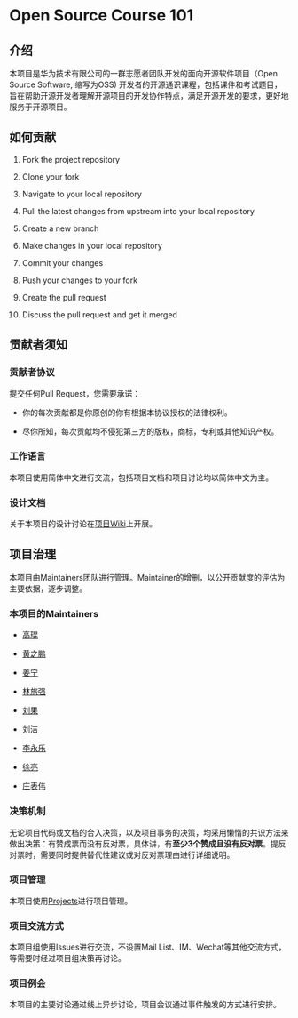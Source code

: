 # Open Source Course 101

## 介绍

本项目是华为技术有限公司的一群志愿者团队开发的面向开源软件项目（Open Source Software, 缩写为OSS) 开发者的开源通识课程，包括课件和考试题目，旨在帮助开源开发者理解开源项目的开发协作特点，满足开源开发的要求，更好地服务于开源项目。

## 如何贡献

1. Fork the project repository

1. Clone your fork

1. Navigate to your local repository

1. Pull the latest changes from upstream into your local repository

1. Create a new branch

1. Make changes in your local repository

1. Commit your changes

1. Push your changes to your fork

1. Create the pull request

1. Discuss the pull request and get it merged

## 贡献者须知

### 贡献者协议

提交任何Pull Request，您需要承诺：

* 你的每次贡献都是你原创的你有根据本协议授权的法律权利。

* 尽你所知，每次贡献均不侵犯第三方的版权，商标，专利或其他知识产权。

### 工作语言

本项目使用简体中文进行交流，包括项目文档和项目讨论均以简体中文为主。

### 设计文档

关于本项目的设计讨论在[项目Wiki](https://github.com/opensourceways/opensource101/wiki)上开展。


## 项目治理

本项目由Maintainers团队进行管理。Maintainer的增删，以公开贡献度的评估为主要依据，逐步调整。


### 本项目的Maintainers

* [高琨](https://github.com/king-gao)

* [黄之鹏](https://github.com/hannibalhuang)

* [姜宁](https://github.com/willemjiang)

* [林旅强](https://github.com/legist)

* [刘果](https://github.com/guoguoguoliu)

* [刘洁](https://github.com/arnuojo)

* [李永乐](https://github.com/liyongle/)

* [徐亮](https://github.com/happyaron)

* [庄表伟](https://github.com/zhuangbiaowei)

### 决策机制

无论项目代码或文档的合入决策，以及项目事务的决策，均采用懒惰的共识方法来做出决策：有赞成票而没有反对票，具体讲，有**至少3个赞成且没有反对票**。提反对票时，需要同时提供替代性建议或对反对票理由进行详细说明。

### 项目管理

本项目使用[Projects](https://github.com/opensourceways/opensource101/projects)进行项目管理。

### 项目交流方式

本项目组使用Issues进行交流，不设置Mail List、IM、Wechat等其他交流方式，等需要时经过项目组决策再讨论。

### 项目例会

本项目的主要讨论通过线上异步讨论，项目会议通过事件触发的方式进行安排。
